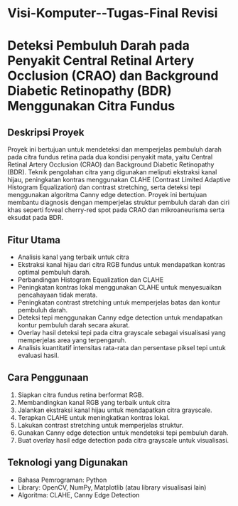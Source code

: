# Visi-Komputer--Tugas-Final Revisi
# Deteksi Pembuluh Darah pada Penyakit Central Retinal Artery Occlusion (CRAO) dan Background Diabetic Retinopathy (BDR) Menggunakan Citra Fundus

## Deskripsi Proyek
Proyek ini bertujuan untuk mendeteksi dan memperjelas pembuluh darah pada citra fundus retina pada dua kondisi penyakit mata, yaitu Central Retinal Artery Occlusion (CRAO) dan Background Diabetic Retinopathy (BDR). Teknik pengolahan citra yang digunakan meliputi ekstraksi kanal hijau, peningkatan kontras menggunakan CLAHE (Contrast Limited Adaptive Histogram Equalization) dan contrast stretching, serta deteksi tepi menggunakan algoritma Canny edge detection. Proyek ini bertujuan membantu diagnosis dengan memperjelas struktur pembuluh darah dan ciri khas seperti foveal cherry-red spot pada CRAO dan mikroaneurisma serta eksudat pada BDR.

## Fitur Utama
- Analisis kanal yang terbaik untuk citra
- Ekstraksi kanal hijau dari citra RGB fundus untuk mendapatkan kontras optimal pembuluh darah.
- Perbandingan Histogram Equalization dan CLAHE
- Peningkatan kontras lokal menggunakan CLAHE untuk menyesuaikan pencahayaan tidak merata.
- Peningkatan contrast stretching untuk memperjelas batas dan kontur pembuluh darah.
- Deteksi tepi menggunakan Canny edge detection untuk mendapatkan kontur pembuluh darah secara akurat.
- Overlay hasil deteksi tepi pada citra grayscale sebagai visualisasi yang memperjelas area yang terpengaruh.
- Analisis kuantitatif intensitas rata-rata dan persentase piksel tepi untuk evaluasi hasil.

## Cara Penggunaan
1. Siapkan citra fundus retina berformat RGB.
2. Membandingkan kanal RGB yang terbaik untuk citra
3. Jalankan ekstraksi kanal hijau untuk mendapatkan citra grayscale.
4. Terapkan CLAHE untuk meningkatkan kontras lokal.
5. Lakukan contrast stretching untuk memperjelas struktur.
6. Gunakan Canny edge detection untuk mendeteksi tepi pembuluh darah.
7. Buat overlay hasil edge detection pada citra grayscale untuk visualisasi.

## Teknologi yang Digunakan
- Bahasa Pemrograman: Python
- Library: OpenCV, NumPy, Matplotlib (atau library visualisasi lain)
- Algoritma: CLAHE, Canny Edge Detection
